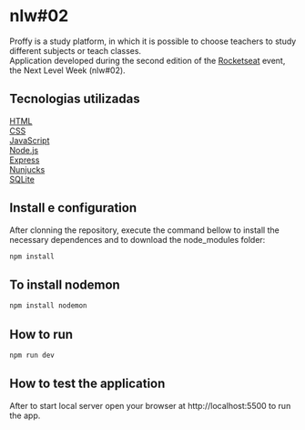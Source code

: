 # nlw#02

Proffy is a study platform, in which it is possible to choose teachers to study different subjects or teach classes.  
Application developed during the second edition of the [Rocketseat](https://rocketseat.com.br/) event, the Next Level Week (nlw#02).     

## Tecnologias utilizadas
[HTML](https://www.w3schools.com/html/)  
[CSS](https://www.w3schools.com/css/)  
[JavaScript](https://developer.mozilla.org/pt-BR/docs/Web/JavaScript)  
[Node.js](https://nodejs.org/en/)  
[Express](https://expressjs.com/)  
[Nunjucks](https://mozilla.github.io/nunjucks/)  
[SQLite](https://www.sqlite.org/index.html)  


## Install e configuration
After clonning the repository, execute the command bellow to install the necessary dependences and to download the node_modules folder:  

```sh
npm install
```

## To install nodemon      
```sh
npm install nodemon
```

## How to run
```sh
npm run dev
```

## How to test the application
 After to start local server open your browser at http://localhost:5500 to run the app.